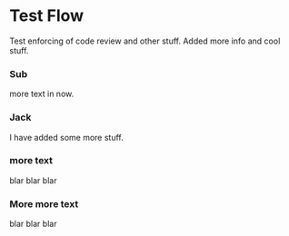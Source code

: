 # Test Flow

Test enforcing of code review and other stuff.
Added more info and cool stuff.

### Sub
more text in now.


### Jack
I have added some more stuff.

### more text
blar blar blar

### More more text
blar blar blar
